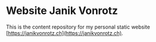 # Website Janik Vonrotz

This is the content repository for my personal static website [https://janikvonrotz.ch](https://janikvonrotz.ch).
